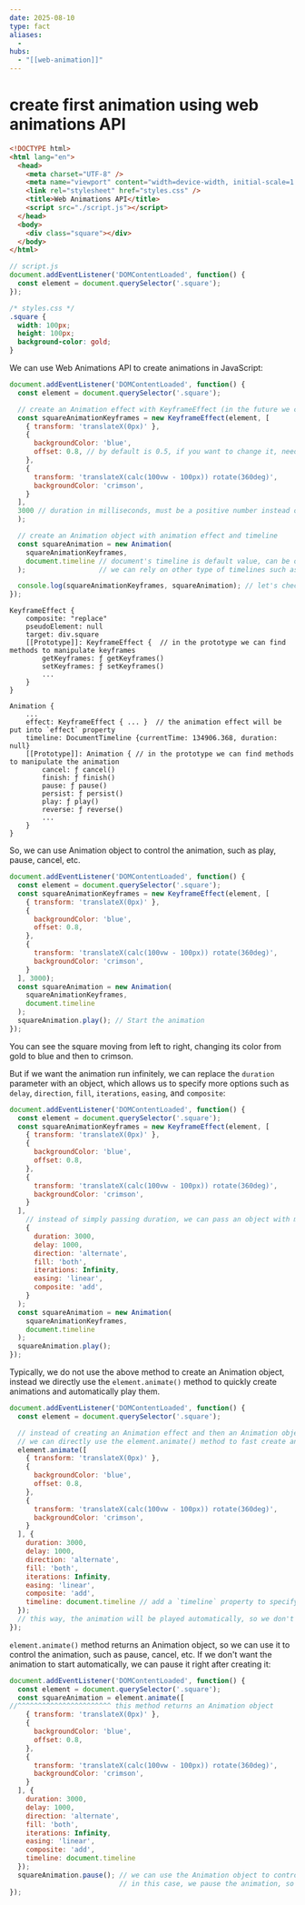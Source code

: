 ```yaml
---
date: 2025-08-10
type: fact
aliases:
  -
hubs:
  - "[[web-animation]]"
---
```


# create first animation using web animations API

```html
<!DOCTYPE html>
<html lang="en">
  <head>
    <meta charset="UTF-8" />
    <meta name="viewport" content="width=device-width, initial-scale=1.0" />
    <link rel="stylesheet" href="styles.css" />
    <title>Web Animations API</title>
    <script src="./script.js"></script>
  </head>
  <body>
    <div class="square"></div>
  </body>
</html>
```

```js
// script.js
document.addEventListener('DOMContentLoaded', function() {
  const element = document.querySelector('.square');
});
```

```css
/* styles.css */
.square {
  width: 100px;
  height: 100px;
  background-color: gold;
}
```

We can use Web Animations API to create animations in JavaScript:

```js
document.addEventListener('DOMContentLoaded', function() {
  const element = document.querySelector('.square');

  // create an Animation effect with KeyframeEffect (in the future we can use other types of effects)
  const squareAnimationKeyframes = new KeyframeEffect(element, [
    { transform: 'translateX(0px)' },
    {
      backgroundColor: 'blue',
      offset: 0.8, // by default is 0.5, if you want to change it, need to use `offset` property
    },
    {
      transform: 'translateX(calc(100vw - 100px)) rotate(360deg)',
      backgroundColor: 'crimson',
    }
  ],
  3000 // duration in milliseconds, must be a positive number instead of a string in CSS
  );

  // create an Animation object with animation effect and timeline
  const squareAnimation = new Animation(
    squareAnimationKeyframes,
    document.timeline // document's timeline is default value, can be omitted
  );                  // we can rely on other type of timelines such as scroll timeline

  console.log(squareAnimationKeyframes, squareAnimation); // let's check the console to see the structure of KeyframeEffect and Animation objects
});
```


```
KeyframeEffect {
    composite: "replace"
    pseudoElement: null
    target: div.square
    [[Prototype]]: KeyframeEffect {  // in the prototype we can find methods to manipulate keyframes
        getKeyframes: ƒ getKeyframes()
        setKeyframes: ƒ setKeyframes()
        ...
    }
}

Animation {
    ...
    effect: KeyframeEffect { ... }  // the animation effect will be put into `effect` property
    timeline: DocumentTimeline {currentTime: 134906.368, duration: null}
    [[Prototype]]: Animation { // in the prototype we can find methods to manipulate the animation
        cancel: ƒ cancel()
        finish: ƒ finish()
        pause: ƒ pause()
        persist: ƒ persist()
        play: ƒ play()
        reverse: ƒ reverse()
        ...
    }
}
```

So, we can use Animation object to control the animation, such as play, pause, cancel, etc.

```js
document.addEventListener('DOMContentLoaded', function() {
  const element = document.querySelector('.square');
  const squareAnimationKeyframes = new KeyframeEffect(element, [
    { transform: 'translateX(0px)' },
    {
      backgroundColor: 'blue',
      offset: 0.8,
    },
    {
      transform: 'translateX(calc(100vw - 100px)) rotate(360deg)',
      backgroundColor: 'crimson',
    }
  ], 3000);
  const squareAnimation = new Animation(
    squareAnimationKeyframes,
    document.timeline
  );
  squareAnimation.play(); // Start the animation
});
```

You can see the square moving from left to right, changing its color from gold to blue and then to crimson.

But if we want the animation run infinitely, we can replace the `duration` parameter with an object, which allows us to specify more options such as `delay`, `direction`, `fill`, `iterations`, `easing`, and `composite`:

```js
document.addEventListener('DOMContentLoaded', function() {
  const element = document.querySelector('.square');
  const squareAnimationKeyframes = new KeyframeEffect(element, [
    { transform: 'translateX(0px)' },
    {
      backgroundColor: 'blue',
      offset: 0.8,
    },
    {
      transform: 'translateX(calc(100vw - 100px)) rotate(360deg)',
      backgroundColor: 'crimson',
    }
  ],
    // instead of simply passing duration, we can pass an object with more options
    {
      duration: 3000,
      delay: 1000,
      direction: 'alternate',
      fill: 'both',
      iterations: Infinity,
      easing: 'linear',
      composite: 'add',
    }
  );
  const squareAnimation = new Animation(
    squareAnimationKeyframes,
    document.timeline
  );
  squareAnimation.play();
});
```

Typically, we do not use the above method to create an Animation object, instead we directly use the `element.animate()` method to quickly create animations and automatically play them.

```js
document.addEventListener('DOMContentLoaded', function() {
  const element = document.querySelector('.square');

  // instead of creating an Animation effect and then an Animation object then playing it,
  // we can directly use the element.animate() method to fast create an animation and play it automatically
  element.animate([
    { transform: 'translateX(0px)' },
    {
      backgroundColor: 'blue',
      offset: 0.8,
    },
    {
      transform: 'translateX(calc(100vw - 100px)) rotate(360deg)',
      backgroundColor: 'crimson',
    }
  ], {
    duration: 3000,
    delay: 1000,
    direction: 'alternate',
    fill: 'both',
    iterations: Infinity,
    easing: 'linear',
    composite: 'add',
    timeline: document.timeline // add a `timeline` property to specify the timeline, can be omitted if using document's timeline
  });
  // this way, the animation will be played automatically, so we don't need to call `play()` method
});
```

`element.animate()` method returns an Animation object, so we can use it to control the animation, such as pause, cancel, etc. If we don't want the animation to start automatically, we can pause it right after creating it:

```js
document.addEventListener('DOMContentLoaded', function() {
  const element = document.querySelector('.square');
  const squareAnimation = element.animate([
//^^^^^^^^^^^^^^^^^^^^^^^ this method returns an Animation object
    { transform: 'translateX(0px)' },
    {
      backgroundColor: 'blue',
      offset: 0.8,
    },
    {
      transform: 'translateX(calc(100vw - 100px)) rotate(360deg)',
      backgroundColor: 'crimson',
    }
  ], {
    duration: 3000,
    delay: 1000,
    direction: 'alternate',
    fill: 'both',
    iterations: Infinity,
    easing: 'linear',
    composite: 'add',
    timeline: document.timeline
  });
  squareAnimation.pause(); // we can use the Animation object to control the animation
                           // in this case, we pause the animation, so it won't start automatically
});
```
